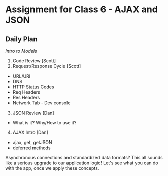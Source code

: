 # Assignment for Class 6 - AJAX and JSON

## Daily Plan
*Intro to Models*

1. Code Review [Scott]
2. Request/Response Cycle [Scott]
  - URL/URI
  - DNS
  - HTTP Status Codes
  - Req Headers
  - Res Headers
  - Network Tab - Dev console
3. JSON Review [Dan]
  - What is it? Why/How to use it?
4. AJAX Intro [Dan]
  - ajax, get, getJSON
  - deferred methods

Asynchronous connections and standardized data formats? This all sounds like a serious upgrade to our application logic! Let's see what you can do with the app, once we apply these concepts.
